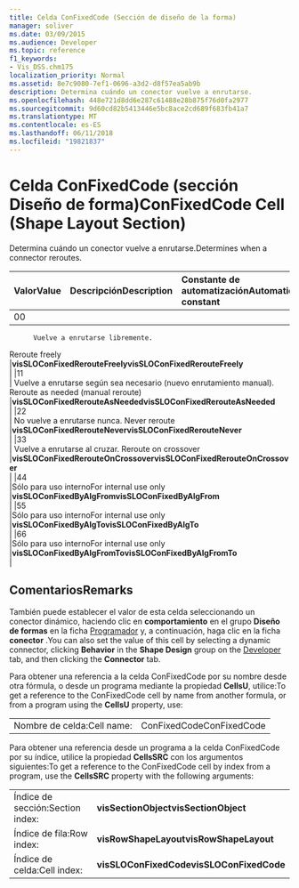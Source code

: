 ```yaml
---
title: Celda ConFixedCode (Sección de diseño de la forma)
manager: soliver
ms.date: 03/09/2015
ms.audience: Developer
ms.topic: reference
f1_keywords:
- Vis_DSS.chm175
localization_priority: Normal
ms.assetid: 8e7c9080-7ef1-0696-a3d2-d8f57ea5ab9b
description: Determina cuándo un conector vuelve a enrutarse.
ms.openlocfilehash: 448e721d8dd6e287c61488e28b875f76d0fa2977
ms.sourcegitcommit: 9d60cd82b5413446e5bc8ace2cd689f683fb41a7
ms.translationtype: MT
ms.contentlocale: es-ES
ms.lasthandoff: 06/11/2018
ms.locfileid: "19821837"
---
```

# <a name="confixedcode-cell-shape-layout-section"></a><span data-ttu-id="25536-103">Celda ConFixedCode (sección Diseño de forma)</span><span class="sxs-lookup"><span data-stu-id="25536-103">ConFixedCode Cell (Shape Layout Section)</span></span>

<span data-ttu-id="25536-104">Determina cuándo un conector vuelve a enrutarse.</span><span class="sxs-lookup"><span data-stu-id="25536-104">Determines when a connector reroutes.</span></span>
  
|<span data-ttu-id="25536-105">**Valor**</span><span class="sxs-lookup"><span data-stu-id="25536-105">**Value**</span></span>|<span data-ttu-id="25536-106">**Descripción**</span><span class="sxs-lookup"><span data-stu-id="25536-106">**Description**</span></span>|<span data-ttu-id="25536-107">**Constante de automatización**</span><span class="sxs-lookup"><span data-stu-id="25536-107">**Automation constant**</span></span>|
|:-----|:-----|:-----|
|<span data-ttu-id="25536-108">0</span><span class="sxs-lookup"><span data-stu-id="25536-108">0</span></span>  <br/> |<span data-ttu-id="25536-109">
          Vuelve a enrutarse libremente.
</span><span class="sxs-lookup"><span data-stu-id="25536-109">Reroute freely</span></span>  <br/> |<span data-ttu-id="25536-110">**visSLOConFixedRerouteFreely**</span><span class="sxs-lookup"><span data-stu-id="25536-110">**visSLOConFixedRerouteFreely**</span></span> <br/> |
|<span data-ttu-id="25536-111">1</span><span class="sxs-lookup"><span data-stu-id="25536-111">1</span></span>  <br/> |<span data-ttu-id="25536-112">
          Vuelve a enrutarse según sea necesario (nuevo enrutamiento manual).
</span><span class="sxs-lookup"><span data-stu-id="25536-112">Reroute as needed (manual reroute)</span></span>  <br/> |<span data-ttu-id="25536-113">**visSLOConFixedRerouteAsNeeded**</span><span class="sxs-lookup"><span data-stu-id="25536-113">**visSLOConFixedRerouteAsNeeded**</span></span> <br/> |
|<span data-ttu-id="25536-114">2</span><span class="sxs-lookup"><span data-stu-id="25536-114">2</span></span>  <br/> |<span data-ttu-id="25536-115">
          No vuelve a enrutarse nunca.
</span><span class="sxs-lookup"><span data-stu-id="25536-115">Never reroute</span></span>  <br/> |<span data-ttu-id="25536-116">**visSLOConFixedRerouteNever**</span><span class="sxs-lookup"><span data-stu-id="25536-116">**visSLOConFixedRerouteNever**</span></span> <br/> |
|<span data-ttu-id="25536-117">3</span><span class="sxs-lookup"><span data-stu-id="25536-117">3</span></span>  <br/> |<span data-ttu-id="25536-118">
          Vuelve a enrutarse al cruzar.
</span><span class="sxs-lookup"><span data-stu-id="25536-118">Reroute on crossover</span></span>  <br/> |<span data-ttu-id="25536-119">**visSLOConFixedRerouteOnCrossover**</span><span class="sxs-lookup"><span data-stu-id="25536-119">**visSLOConFixedRerouteOnCrossover**</span></span> <br/> |
|<span data-ttu-id="25536-120">4</span><span class="sxs-lookup"><span data-stu-id="25536-120">4</span></span>  <br/> |<span data-ttu-id="25536-121">Sólo para uso interno</span><span class="sxs-lookup"><span data-stu-id="25536-121">For internal use only</span></span>  <br/> |<span data-ttu-id="25536-122">**visSLOConFixedByAlgFrom**</span><span class="sxs-lookup"><span data-stu-id="25536-122">**visSLOConFixedByAlgFrom**</span></span> <br/> |
|<span data-ttu-id="25536-123">5</span><span class="sxs-lookup"><span data-stu-id="25536-123">5</span></span>  <br/> |<span data-ttu-id="25536-124">Sólo para uso interno</span><span class="sxs-lookup"><span data-stu-id="25536-124">For internal use only</span></span>  <br/> |<span data-ttu-id="25536-125">**visSLOConFixedByAlgTo**</span><span class="sxs-lookup"><span data-stu-id="25536-125">**visSLOConFixedByAlgTo**</span></span> <br/> |
|<span data-ttu-id="25536-126">6</span><span class="sxs-lookup"><span data-stu-id="25536-126">6</span></span>  <br/> |<span data-ttu-id="25536-127">Sólo para uso interno</span><span class="sxs-lookup"><span data-stu-id="25536-127">For internal use only</span></span>  <br/> |<span data-ttu-id="25536-128">**visSLOConFixedByAlgFromTo**</span><span class="sxs-lookup"><span data-stu-id="25536-128">**visSLOConFixedByAlgFromTo**</span></span> <br/> |
   
## <a name="remarks"></a><span data-ttu-id="25536-129">Comentarios</span><span class="sxs-lookup"><span data-stu-id="25536-129">Remarks</span></span>

<span data-ttu-id="25536-130">También puede establecer el valor de esta celda seleccionando un conector dinámico, haciendo clic en **comportamiento** en el grupo **Diseño de formas** en la ficha [Programador](run-in-developer-mode-display-the-developer-tab.md) y, a continuación, haga clic en la ficha **conector** .</span><span class="sxs-lookup"><span data-stu-id="25536-130">You can also set the value of this cell by selecting a dynamic connector, clicking **Behavior** in the **Shape Design** group on the [Developer](run-in-developer-mode-display-the-developer-tab.md) tab, and then clicking the **Connector** tab.</span></span> 
  
<span data-ttu-id="25536-131">Para obtener una referencia a la celda ConFixedCode por su nombre desde otra fórmula, o desde un programa mediante la propiedad
 **CellsU**, utilice:</span><span class="sxs-lookup"><span data-stu-id="25536-131">To get a reference to the ConFixedCode cell by name from another formula, or from a program using the **CellsU** property, use:</span></span> 
  
|||
|:-----|:-----|
|<span data-ttu-id="25536-132">Nombre de celda:</span><span class="sxs-lookup"><span data-stu-id="25536-132">Cell name:</span></span>  <br/> |<span data-ttu-id="25536-133">ConFixedCode</span><span class="sxs-lookup"><span data-stu-id="25536-133">ConFixedCode</span></span>  <br/> |
   
<span data-ttu-id="25536-134">Para obtener una referencia desde un programa a la celda ConFixedCode por su índice, utilice la propiedad **CellsSRC** con los argumentos siguientes:</span><span class="sxs-lookup"><span data-stu-id="25536-134">To get a reference to the ConFixedCode cell by index from a program, use the **CellsSRC** property with the following arguments:</span></span> 
  
|||
|:-----|:-----|
|<span data-ttu-id="25536-135">Índice de sección:</span><span class="sxs-lookup"><span data-stu-id="25536-135">Section index:</span></span>  <br/> |<span data-ttu-id="25536-136">**visSectionObject**</span><span class="sxs-lookup"><span data-stu-id="25536-136">**visSectionObject**</span></span> <br/> |
|<span data-ttu-id="25536-137">Índice de fila:</span><span class="sxs-lookup"><span data-stu-id="25536-137">Row index:</span></span>  <br/> |<span data-ttu-id="25536-138">**visRowShapeLayout**</span><span class="sxs-lookup"><span data-stu-id="25536-138">**visRowShapeLayout**</span></span> <br/> |
|<span data-ttu-id="25536-139">Índice de celda:</span><span class="sxs-lookup"><span data-stu-id="25536-139">Cell index:</span></span>  <br/> |<span data-ttu-id="25536-140">**visSLOConFixedCode**</span><span class="sxs-lookup"><span data-stu-id="25536-140">**visSLOConFixedCode**</span></span> <br/> |
   

